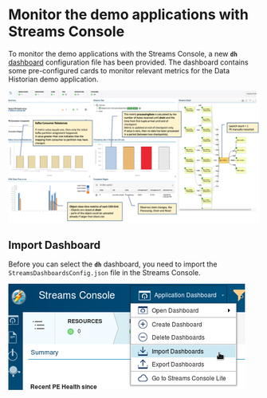 # Monitor the demo applications with Streams Console

To monitor the demo applications with the Streams Console, a new **`dh`** [dashboard](/demo/data.historian.event.streams.cos.exactly.once.semantics.demo/doc/monitoring/StreamsDashboardsConfig.json) configuration file has been provided.
The dashboard contains some pre-configured cards to monitor relevant metrics for the Data Historian demo application.

![Import](/demo/data.historian.event.streams.cos.exactly.once.semantics.demo/doc/images/console_dashboard.png)


## Import Dashboard

Before you can select the **`dh`** dashboard, you need to import the `StreamsDashboardsConfig.json` file in the Streams Console.

![Import](/demo/data.historian.event.streams.cos.exactly.once.semantics.demo/doc/images/import_dashboard.png)


